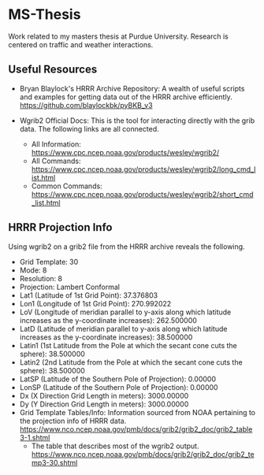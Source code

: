 # MS-Thesis
Work related to my masters thesis at Purdue University. Research is centered on traffic and weather interactions.

## Useful Resources
- Bryan Blaylock's HRRR Archive Repository: A wealth of useful scripts and examples for getting data out of the HRRR archive efficiently. https://github.com/blaylockbk/pyBKB_v3

- Wgrib2 Official Docs: This is the tool for interacting directly with the grib data. The following links are all connected.
  - All Information: https://www.cpc.ncep.noaa.gov/products/wesley/wgrib2/
  - All Commands: https://www.cpc.ncep.noaa.gov/products/wesley/wgrib2/long_cmd_list.html
  - Common Commands: https://www.cpc.ncep.noaa.gov/products/wesley/wgrib2/short_cmd_list.html

## HRRR Projection Info
Using wgrib2 on a grib2 file from the HRRR archive reveals the following.
- Grid Template: 30
- Mode: 8 
- Resolution: 8
- Projection: Lambert Conformal
- Lat1 (Latitude of 1st Grid Point): 37.376803
- Lon1 (Longitude of 1st Grid Point): 270.992022
- LoV (Longitude of meridian parallel to y-axis along which latitude increases as the y-coordinate increases): 262.500000
- LatD (Latitude of meridian parallel to y-axis along which latitude increases as the y-coordinate increases): 38.500000
- Latin1 (1st Latitude from the Pole at which the secant cone cuts the sphere): 38.500000
- Latin2 (2nd Latitude from the Pole at which the secant cone cuts the sphere): 38.500000
- LatSP (Latitude of the Southern Pole of Projection): 0.00000
- LonSP (Latitude of the Southern Pole of Projection): 0.00000
- Dx (X Direction Grid Length in meters): 3000.00000
- Dy (Y Direction Grid Length in meters): 3000.00000
- Grid Template Tables/Info: Information sourced from NOAA pertaining to the projection info of HRRR data. https://www.nco.ncep.noaa.gov/pmb/docs/grib2/grib2_doc/grib2_table3-1.shtml
  - The table that describes most of the wgrib2 output. https://www.nco.ncep.noaa.gov/pmb/docs/grib2/grib2_doc/grib2_temp3-30.shtml
